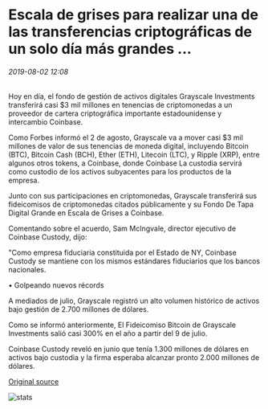 # Escala de grises para realizar una de las transferencias criptográficas de un solo día más grandes ...

###### 2019-08-02 12:08

Hoy en día, el fondo de gestión de activos digitales Grayscale Investments transferirá casi $3 mil millones en tenencias de criptomonedas a un proveedor de cartera criptográfica importante estadounidense y intercambio Coinbase.

Como Forbes informó el 2 de agosto, Grayscale va a mover casi $3 mil millones de valor de sus tenencias de moneda digital, incluyendo Bitcoin (BTC), Bitcoin Cash (BCH), Ether (ETH), Litecoin (LTC), y Ripple (XRP), entre algunos otros tokens, a Coinbase, donde Coinbase La custodia servirá como custodio de los activos subyacentes para los productos de la empresa.

Junto con sus participaciones en criptomonedas, Grayscale transferirá sus fideicomisos de criptomonedas citados públicamente y su Fondo De Tapa Digital Grande en Escala de Grises a Coinbase.

Comentando sobre el acuerdo, Sam McIngvale, director ejecutivo de Coinbase Custody, dijo:

"Como empresa fiduciaria constituida por el Estado de NY, Coinbase Custody se mantiene con los mismos estándares fiduciarios que los bancos nacionales.

• Golpeando nuevos récords

A mediados de julio, Grayscale registró un alto volumen histórico de activos bajo gestión de 2.700 millones de dólares.

Como se informó anteriormente, El Fideicomiso Bitcoin de Grayscale Investments salió casi 300% en el año a partir del 9 de julio.

Coinbase Custody reveló en junio que tenía 1.300 millones de dólares en activos bajo custodia y la firma esperaba alcanzar pronto 2.000 millones de dólares.

[Original source](https://cointelegraph.com/news/grayscale-to-conduct-one-of-largest-single-day-crypto-transfers)

![stats](https://c.statcounter.com/11760860/0/a89fa40b/1/ "stats")